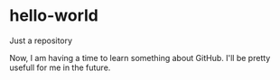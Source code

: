 # hello-world
Just a repository


Now, I am having a time to learn something about GitHub. I'll be pretty usefull for me in the future.
